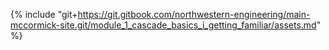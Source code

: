 {% include "git+https://git.gitbook.com/northwestern-engineering/main-mccormick-site.git/module_1_cascade_basics_i_getting_familiar/assets.md" %}

